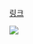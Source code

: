 [링크](https://www.acmicpc.net/problem/14890)

<img src="https://skillicons.dev/icons?i=cpp" />

```

```
